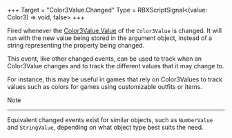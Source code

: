 +++
Target = "Color3Value.Changed"
Type = RBXScriptSignal<(value: Color3) => void, false>
+++

Fired whenever the [Color3Value.Value](https://developer.roblox.com/api-reference/property/Color3Value/Value) of the `Color3Value` is changed. It will run with the new value being stored in the argument object, instead of a string representing the property being changed.This event, like other changed events, can be used to track when an Color3Value changes and to track the different values that it may change to.For instance, this may be useful in games that rely on Color3Values to track values such as colors for games using customizable outfits or items.Note----------Equivalent changed events exist for similar objects, such as `NumberValue` and `StringValue`, depending on what object type best suits the need.
